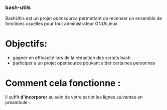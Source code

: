 ### bash-utils

BashUtils est un projet *opensource* permettant de recenser un ensemble de fonctions usuelles pour tout administrateur GNU/Linux.

Objectifs: 
==========

- gagner en efficacité lors de la rédaction des scripts bash
- participer à un projet opensource pouvant aider certaines personnes 


Comment cela fonctionne : 
=========================

Il suffit **d'incorporer** au sein de votre script les lignes suivantes en préambule :